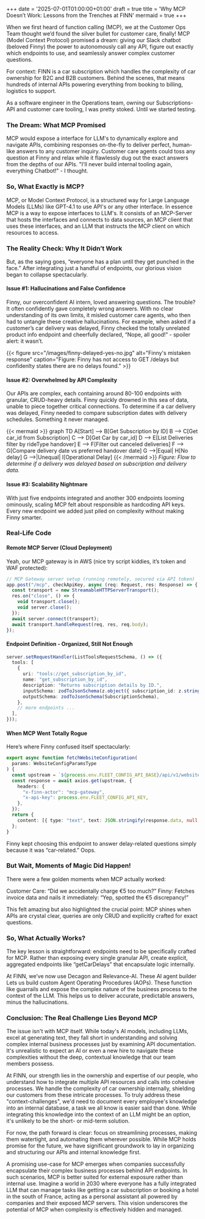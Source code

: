 +++
date = '2025-07-01T01:00:00+01:00'
draft = true
title = 'Why MCP Doesn’t Work: Lessons from the Trenches at FINN'
mermaid = true
+++

When we first heard of function calling (MCP), we at the Customer Ops Team thought we’d found the silver bullet for customer care, finally! MCP (Model Context Protocol) promised a dream: giving our Slack chatbot (beloved Finny) the power to autonomously call any API, figure out exactly which endpoints to use, and seamlessly answer complex customer questions.

For context: FINN is a car subscription which handles the complexity of car ownership for B2C and B2B customers. Behind the scenes, that means hundreds of internal APIs powering everything from booking to billing, logistics to support.

As a software engineer in the Operations team, owning our Subscriptions-API and customer care tooling, I was pretty stoked. Until we started testing.

### The Dream: What MCP Promised

MCP would expose a interface for LLM's to dynamically explore and navigate APIs, combining responses on-the-fly to deliver perfect, human-like answers to any customer inquiry. Customer care agents could toss any question at Finny and relax while it flawlessly dug out the exact answers from the depths of our APIs. "I'll never build internal tooling again, everything Chatbot!" - I thought.

### So, What Exactly is MCP?

MCP, or Model Context Protocol, is a structured way for Large Language Models (LLMs) like GPT-4.1 to use API's or any other interface. In essence MCP is a way to expose interfaces to LLM's. It consists of an MCP-Server that hosts the interfaces and connects to data sources, an MCP client that uses these interfaces, and an LLM that instructs the MCP client on which resources to access.

### The Reality Check: Why It Didn’t Work

But, as the saying goes, “everyone has a plan until they get punched in the face.” After integrating just a handful of endpoints, our glorious vision began to collapse spectacularly.

#### Issue #1: Hallucinations and False Confidence

Finny, our overconfident AI intern, loved answering questions. The trouble? It often confidently gave completely wrong answers. With no clear understanding of its own limits, it misled customer care agents, who then had to untangle these creative hallucinations. For example, when asked if a customer’s car delivery was delayed, Finny checked the totally unrelated product info endpoint and cheerfully declared, “Nope, all good!” - spoiler alert: it wasn’t.

{{< figure src="/images/finny-delayed-yes-no.jpg" alt="Finny's mistaken response" caption="Figure: Finny has not access to GET /delays but confidenlty states there are no delays found." >}}

#### Issue #2: Overwhelmed by API Complexity

Our APIs are complex, each containing around 80-100 endpoints with granular, CRUD-heavy details. Finny quickly drowned in this sea of data, unable to piece together critical connections. To determine if a car delivery was delayed, Finny needed to compare subscription dates with delivery schedules. Something it never managed.

{{< mermaid >}}
graph TD
A[Start] --> B[Get Subscription by ID]
B --> C[Get car_id from Subscription]
C --> D[Get Car by car_id]
D --> E[List Deliveries<br/>filter by rideType handover]
E --> F[Filter out canceled deliveries]
F --> G[Compare delivery date vs preferred handover date]
G -->|Equal| H[No delay]
G -->|Unequal| I[Operational Delay]
{{< /mermaid >}}
_Figure: Flow to determine if a delivery was delayed based on subscription and delivery data._

#### Issue #3: Scalability Nightmare

With just five endpoints integrated and another 300 endpoints looming ominously, scaling MCP felt about responsible as hardcoding API keys. Every new endpoint we added just piled on complexity without making Finny smarter.

### Real-Life Code

#### Remote MCP Server (Cloud Deployment)

Yeah, our MCP gateway is in AWS (nice try script kiddies, it’s token and WAF protected):

```typescript {linenos=true style=monokai}
// MCP Gateway server setup (running remotely, secured via API token)
app.post("/mcp", checkApiKey, async (req: Request, res: Response) => {
  const transport = new StreamableHTTPServerTransport();
  res.on("close", () => {
    void transport.close();
    void server.close();
  });
  await server.connect(transport);
  await transport.handleRequest(req, res, req.body);
});
```

#### Endpoint Definition - Organized, Still Not Enough

```typescript {linenos=true style=monokai}
server.setRequestHandler(ListToolsRequestSchema, () => ({
  tools: [
    {
      uri: "tools://get_subscription_by_id",
      name: "get_subscription_by_id",
      description: "Returns subscription details by ID.",
      inputSchema: zodToJsonSchema(z.object({ subscription_id: z.string() })),
      outputSchema: zodToJsonSchema(SubscriptionSchema),
    },
    // more endpoints ...
  ],
}));
```

#### When MCP Went Totally Rogue

Here’s where Finny confused itself spectacularly:

```typescript {linenos=true style=monokai}
export async function fetchWebsiteConfiguration(
  params: WebsiteConfigParamsType
) {
  const upstream = `${process.env.FLEET_CONFIG_API_BASE}/api/v1/websiteConfigurations/${params.finn_car_id}`;
  const response = await axios.get(upstream, {
    headers: {
      "x-finn-actor": "mcp-gateway",
      "x-api-key": process.env.FLEET_CONFIG_API_KEY,
    },
  });
  return {
    content: [{ type: "text", text: JSON.stringify(response.data, null, 2) }],
  };
}
```

Finny kept choosing this endpoint to answer delay-related questions simply because it was “car-related.” Oops.

### But Wait, Moments of Magic Did Happen!

There were a few golden moments when MCP actually worked:

Customer Care: “Did we accidentally charge €5 too much?”
Finny: Fetches invoice data and nails it immediately: “Yep, spotted the €5 discrepancy!”

This felt amazing but also highlighted the crucial point: MCP shines when APIs are crystal clear, queries are only CRUD and explicitly crafted for exact questions.

### So, What Actually Works?

The key lesson is straightforward: endpoints need to be specifically crafted for MCP. Rather than exposing every single granular API, create explicit, aggregated endpoints like “getCarDelays” that encapsulate logic internally.

At FINN, we’ve now use Decagon and Relevance-AI. These AI agent builder Lets us build custom Agent Operating Procedures (AOPs). These function like guarrails and expose the complex nature of the business process to the context of the LLM. This helps us to deliver accurate, predictable answers, minus the hallucinations.

### Conclusion: The Real Challenge Lies Beyond MCP

The issue isn't with MCP itself. While today's AI models, including LLMs, excel at generating text, they fall short in understanding and solving complex internal business processes just by examining API documentation. It's unrealistic to expect an AI or even a new hire to navigate these complexities without the deep, contextual knowledge that our team members possess.

At FINN, our strength lies in the ownership and expertise of our people, who understand how to integrate multiple API resources and calls into cohesive processes. We handle the complexity of car ownership internally, shielding our customers from these intricate processes. To truly address these "context-challenges", we'd need to document every employee's knowledge into an internal database, a task we all know is easier said than done. While integrating this knowledge into the context of an LLM might be an option, it's unlikely to be the short- or mid-term solution.

For now, the path forward is clear: focus on streamlining processes, making them watertight, and automating them wherever possible. While MCP holds promise for the future, we have significant groundwork to lay in organizing and structuring our APIs and internal knowledge first.

A promising use-case for MCP emerges when companies successfully encapsulate their complex business processes behind API endpoints. In such scenarios, MCP is better suited for external exposure rather than internal use. Imagine a world in 2030 where everyone has a fully integrated LLM that can manage tasks like getting a car subscription or booking a hotel in the south of France, acting as a personal assistant all powered by companies and their exposed MCP servers. This vision underscores the potential of MCP when complexity is effectively hidden and managed.
